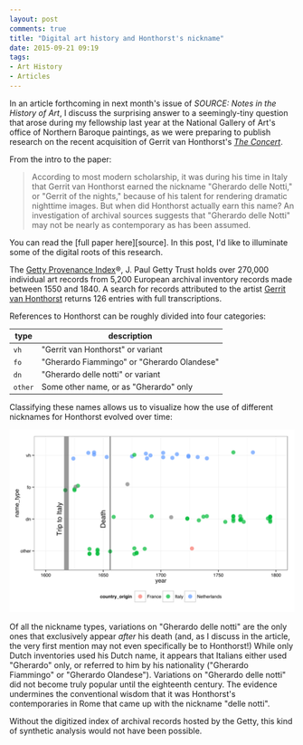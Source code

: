 ```yaml
---
layout: post
comments: true
title: "Digital art history and Honthorst's nickname"
date: 2015-09-21 09:19
tags: 
- Art History
- Articles
---
```


In an article forthcoming in next month's issue of *SOURCE: Notes in the History of Art*, I discuss the surprising answer to a seemingly-tiny question that arose during my fellowship last year at the National Gallery of Art's office of Northern Baroque paintings, as we were preparing to publish research on the recent acquisition of Gerrit van Honthorst's [*The Concert*][concert].

[concert]: http://www.nga.gov/content/ngaweb/Collection/art-object-page.163184.html

From the intro to the paper:

>According to most modern scholarship, it was during his time in Italy that Gerrit van Honthorst earned the nickname "Gherardo delle Notti," or "Gerrit of the nights," because of his talent for rendering dramatic nighttime images.
But when did Honthorst actually earn this name?
An investigation of archival sources suggests that "Gherardo delle Notti" may not be nearly as contemporary as has been assumed.

You can read the [full paper here][source].
In this post, I'd like to illuminate some of the digital roots of this research.

The [Getty Provenance Index](http://www.getty.edu/research/tools/provenance/search.html)®, J. Paul Getty Trust holds over 270,000 individual art records from 5,200 European archival inventory records made between 1550 and 1840.
A search for records attributed to the artist [Gerrit van Honthorst](http://en.wikipedia.org/wiki/Gerard_van_Honthorst) returns 126 entries with full transcriptions.

References to Honthorst can be roughly divided into four categories:

|type   |description|
|-------|-----------|
|`vh`   | "Gerrit van Honthorst" or variant |
|`fo`   | "Gherardo Fiammingo" or "Gherardo Olandese"|
|`dn`   | "Gherardo delle notti" or variant |
|`other`| Some other name, or as "Gherardo" only |

Classifying these names allows us to visualize how the use of different nicknames for Honthorst evolved over time:

![Variations on nicknames for Honthorst over time.](/assets/images-display/honthorst_nickname.svg)

Of all the nickname types, variations on "Gherardo delle notti" are the only ones that exclusively appear *after* his death (and, as I discuss in the article, the very first mention may not even specifically be to Honthorst!)
While only Dutch inventories used his Dutch name, it appears that Italians either used "Gherardo" only, or referred to him by his nationality ("Gherardo Fiammingo" or "Gherardo Olandese").
Variations on "Gherardo delle notti" did not become truly popular until the eighteenth century.
The evidence undermines the conventional wisdom that it was Honthorst's contemporaries in Rome that came up with the nickname "delle notti".

Without the digitized index of archival records hosted by the Getty, this kind of synthetic analysis would not have been possible.

